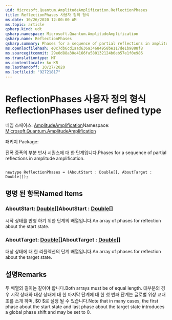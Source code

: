 ```yaml
---
uid: Microsoft.Quantum.AmplitudeAmplification.ReflectionPhases
title: ReflectionPhases 사용자 정의 형식
ms.date: 10/26/2020 12:00:00 AM
ms.topic: article
qsharp.kind: udt
qsharp.namespace: Microsoft.Quantum.AmplitudeAmplification
qsharp.name: ReflectionPhases
qsharp.summary: Phases for a sequence of partial reflections in amplitude amplification.
ms.openlocfilehash: e0c7db6cd1aad636a34684958be117de1b9888f8
ms.sourcegitcommit: 29e0d88a30e4166fa580132124b0eb57e1f0e986
ms.translationtype: MT
ms.contentlocale: ko-KR
ms.lasthandoff: 10/27/2020
ms.locfileid: "92721817"
---
```

# <a name="reflectionphases-user-defined-type"></a><span data-ttu-id="eab54-102">ReflectionPhases 사용자 정의 형식</span><span class="sxs-lookup"><span data-stu-id="eab54-102">ReflectionPhases user defined type</span></span>

<span data-ttu-id="eab54-103">네임 스페이스: [AmplitudeAmplification](xref:Microsoft.Quantum.AmplitudeAmplification)</span><span class="sxs-lookup"><span data-stu-id="eab54-103">Namespace: [Microsoft.Quantum.AmplitudeAmplification](xref:Microsoft.Quantum.AmplitudeAmplification)</span></span>

<span data-ttu-id="eab54-104">패키지 [](https://nuget.org/packages/)</span><span class="sxs-lookup"><span data-stu-id="eab54-104">Package: [](https://nuget.org/packages/)</span></span>


<span data-ttu-id="eab54-105">진폭 증폭의 부분 반사 시퀀스에 대 한 단계입니다.</span><span class="sxs-lookup"><span data-stu-id="eab54-105">Phases for a sequence of partial reflections in amplitude amplification.</span></span>

```qsharp

newtype ReflectionPhases = (AboutStart : Double[], AboutTarget : Double[]);
```



## <a name="named-items"></a><span data-ttu-id="eab54-106">명명 된 항목</span><span class="sxs-lookup"><span data-stu-id="eab54-106">Named Items</span></span>

### <a name="aboutstart--double"></a><span data-ttu-id="eab54-107">AboutStart: [Double](xref:microsoft.quantum.lang-ref.double)[]</span><span class="sxs-lookup"><span data-stu-id="eab54-107">AboutStart : [Double](xref:microsoft.quantum.lang-ref.double)[]</span></span>

<span data-ttu-id="eab54-108">시작 상태를 반영 하기 위한 단계의 배열입니다.</span><span class="sxs-lookup"><span data-stu-id="eab54-108">An array of phases for reflection about the start state.</span></span>
### <a name="abouttarget--double"></a><span data-ttu-id="eab54-109">AboutTarget: [Double](xref:microsoft.quantum.lang-ref.double)[]</span><span class="sxs-lookup"><span data-stu-id="eab54-109">AboutTarget : [Double](xref:microsoft.quantum.lang-ref.double)[]</span></span>

<span data-ttu-id="eab54-110">대상 상태에 대 한 리플렉션의 단계 배열입니다.</span><span class="sxs-lookup"><span data-stu-id="eab54-110">An array of phases for reflection about the target state.</span></span>

## <a name="remarks"></a><span data-ttu-id="eab54-111">설명</span><span class="sxs-lookup"><span data-stu-id="eab54-111">Remarks</span></span>

<span data-ttu-id="eab54-112">두 배열의 길이는 같아야 합니다.</span><span class="sxs-lookup"><span data-stu-id="eab54-112">Both arrays must be of equal length.</span></span> <span data-ttu-id="eab54-113">대부분의 경우 시작 상태와 대상 상태에 대 한 마지막 단계에 대 한 첫 번째 단계는 글로벌 위상 교대조를 소개 하며, $0 $로 설정 될 수 있습니다.</span><span class="sxs-lookup"><span data-stu-id="eab54-113">Note that in many cases, the first phase about the start state and last phase about the target state introduces a global phase shift and may be set to $0$.</span></span>
